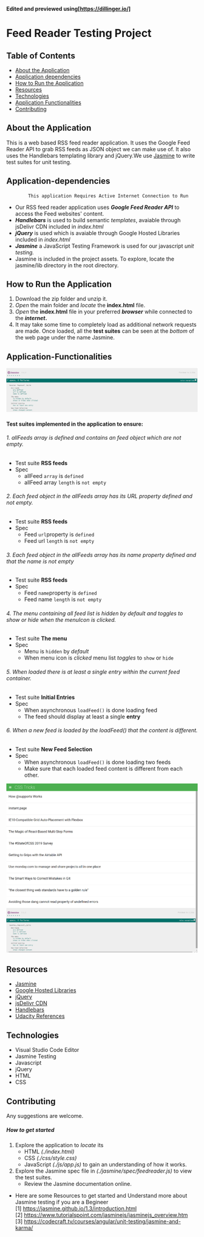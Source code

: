 **Edited and previewed using[https://dillinger.io/]**

# Feed Reader Testing Project

## Table of Contents
* [About the Application](#about-the-application)
* [Application dependencies](#application-dependencies)
* [How to Run the Application](#how-to-run-the-application)
* [Resources](#resources)
* [Technologies](#technologies)
* [Application Functionalities](#application-functionalities)
* [Contributing](#contributing)

## About the Application

This is a web based RSS feed reader application. It uses the Google Feed Reader API to grab RSS feeds as JSON object we can make use of. It also uses the Handlebars templating library and jQuery.We use [Jasmine](https://jasmine.github.io/) to write test suites for unit testing.

## Application-dependencies

            This application Requires Active Internet Connection to Run

* Our RSS feed reader application uses **_Google Feed Reader API_** to access the Feed websites' content.
* **_Handlebars_** is used to build semantic _templates_, avaiable through jsDelivr CDN included in _index.html_
* **_jQuery_** is used which is avaiable through Google Hosted Libraries included in _index.html_
* **_Jasmine_** a JavaScript Testing Framework is used for our javascript _unit testing._
* Jasmine is included in the project assets. To explore, locate the jasmine/lib directory in the root directory.

## How to Run the Application

 1. Download the zip folder and unzip it.
 2. _Open_ the main folder and _locate_ the **index.html** file.
 3. _Open_ the **index.html** file in your preferred **_browser_** while connected to the **_internet_.**
 4. It may take some time to completely load as additional network requests are made. Once loaded, all the **test suites** can be seen at the _bottom_ of the web page under the name Jasmine.

## Application-Functionalities
![](images/UdaciFeeds-testsuite.png)
#### Test suites implemented in the application to ensure:
###### 1. allFeeds array is defined and contains an feed object which are not empty.
* Test suite **RSS feeds**
* Spec
     * allFeed `array` is `defined`
     * allFeed array `length` is `not empty`

###### 2. Each feed object in the allFeeds array has its URL property defined and not empty.
* Test suite **RSS feeds**
* Spec
     * Feed `url`property is `defined`
     * Feed url `length` is `not empty`
###### 3. Each feed object in the allFeeds array has its name property defined and that the name is not empty
* Test suite **RSS feeds**
* Spec
     * Feed `name`property is `defined`
     * Feed name `length` is `not empty`
###### 4. The menu containing all feed list is hidden by default and toggles to show or hide when the menuIcon is clicked.
* Test suite **The menu**
* Spec
     * Menu is `hidden` by _default_
     * When menu icon is _clicked_ menu list _toggles_ to `show` or `hide`

###### 5. When loaded there is at least a single entry within the current feed container.
* Test suite **Initial Entries**
* Spec
     * When asynchronous `loadFeed()` is done loading feed
     * The feed should display at least a single **entry**

###### 6. When a new feed is loaded by the loadFeed() that the content is different.
* Test suite **New Feed Selection**
* Spec
     * When asynchronous `loadFeed()` is done loading two feeds
     * Make sure that each loaded feed content is different from each other.

![](images/UdaciFeeds-tests.png)
## Resources

* [Jasmine](https://jasmine.github.io/)
* [Google Hosted Libraries](https://developers.google.com/speed/libraries/)
* [jQuery](https://jquery.com/)
* [jsDelivr CDN](https://www.jsdelivr.com/)
* [Handlebars](https://handlebarsjs.com/)
* [Udacity References](https://github.com/udacity/frontend-nanodegree-feedreader)

## Technologies

* Visual Studio Code Editor
* Jasmine Testing
* Javascript
* jQuery
* HTML
* CSS

## Contributing
Any suggestions are welcome.

##### How to get started
1. Explore the application to _locate_ its
   * HTML _(./index.html)_
   * CSS _(./css/style.css)_
   * JavaScript _(./js/app.js)_ to gain an understanding of how it works.
2. Explore the Jasmine spec file in _(./jasmine/spec/feedreader.js)_ to view the test suites.
   * Review the Jasmine documentation online.

* Here are some Resources to get started and Understand more about Jasmine testing if you are a Begineer  
[1] https://jasmine.github.io/1.3/introduction.html  
[2] https://www.tutorialspoint.com/jasminejs/jasminejs_overview.htm  
[3] https://codecraft.tv/courses/angular/unit-testing/jasmine-and-karma/  

